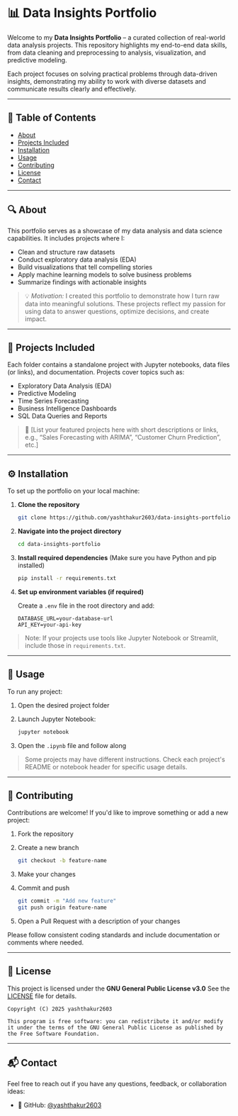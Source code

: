 # 📊 Data Insights Portfolio

Welcome to my **Data Insights Portfolio** – a curated collection of real-world data analysis projects. This repository highlights my end-to-end data skills, from data cleaning and preprocessing to analysis, visualization, and predictive modeling.

Each project focuses on solving practical problems through data-driven insights, demonstrating my ability to work with diverse datasets and communicate results clearly and effectively.

---

## 📁 Table of Contents

* [About](#about)
* [Projects Included](#projects-included)
* [Installation](#installation)
* [Usage](#usage)
* [Contributing](#contributing)
* [License](#license)
* [Contact](#contact)

---

## 🔍 About

This portfolio serves as a showcase of my data analysis and data science capabilities. It includes projects where I:

* Clean and structure raw datasets
* Conduct exploratory data analysis (EDA)
* Build visualizations that tell compelling stories
* Apply machine learning models to solve business problems
* Summarize findings with actionable insights

> 💡 *Motivation:* I created this portfolio to demonstrate how I turn raw data into meaningful solutions. These projects reflect my passion for using data to answer questions, optimize decisions, and create impact.

---

## 📂 Projects Included

Each folder contains a standalone project with Jupyter notebooks, data files (or links), and documentation. Projects cover topics such as:

* Exploratory Data Analysis (EDA)
* Predictive Modeling
* Time Series Forecasting
* Business Intelligence Dashboards
* SQL Data Queries and Reports

> 📌 \[List your featured projects here with short descriptions or links, e.g., “Sales Forecasting with ARIMA”, “Customer Churn Prediction”, etc.]

---

## ⚙️ Installation

To set up the portfolio on your local machine:

1. **Clone the repository**

   ```bash
   git clone https://github.com/yashthakur2603/data-insights-portfolio.git
   ```

2. **Navigate into the project directory**

   ```bash
   cd data-insights-portfolio
   ```

3. **Install required dependencies**
   (Make sure you have Python and pip installed)

   ```bash
   pip install -r requirements.txt
   ```

4. **Set up environment variables (if required)**

   Create a `.env` file in the root directory and add:

   ```env
   DATABASE_URL=your-database-url
   API_KEY=your-api-key
   ```

> Note: If your projects use tools like Jupyter Notebook or Streamlit, include those in `requirements.txt`.

---

## 🚀 Usage

To run any project:

1. Open the desired project folder

2. Launch Jupyter Notebook:

   ```bash
   jupyter notebook
   ```

3. Open the `.ipynb` file and follow along

> Some projects may have different instructions. Check each project's README or notebook header for specific usage details.

---

## 🤝 Contributing

Contributions are welcome! If you'd like to improve something or add a new project:

1. Fork the repository

2. Create a new branch

   ```bash
   git checkout -b feature-name
   ```

3. Make your changes

4. Commit and push

   ```bash
   git commit -m "Add new feature"
   git push origin feature-name
   ```

5. Open a Pull Request with a description of your changes

Please follow consistent coding standards and include documentation or comments where needed.

---

## 📄 License

This project is licensed under the **GNU General Public License v3.0**
See the [LICENSE](https://www.gnu.org/licenses/gpl-3.0.en.html) file for details.

```
Copyright (C) 2025 yashthakur2603

This program is free software: you can redistribute it and/or modify it under the terms of the GNU General Public License as published by the Free Software Foundation.
```

---

## 📬 Contact

Feel free to reach out if you have any questions, feedback, or collaboration ideas:

* 🐙 GitHub: [@yashthakur2603](https://github.com/yashthakur2603)

